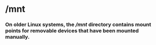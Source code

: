 # /mnt

### On older Linux systems, the ***/mnt*** directory contains mount points for removable devices that have been mounted manually.


